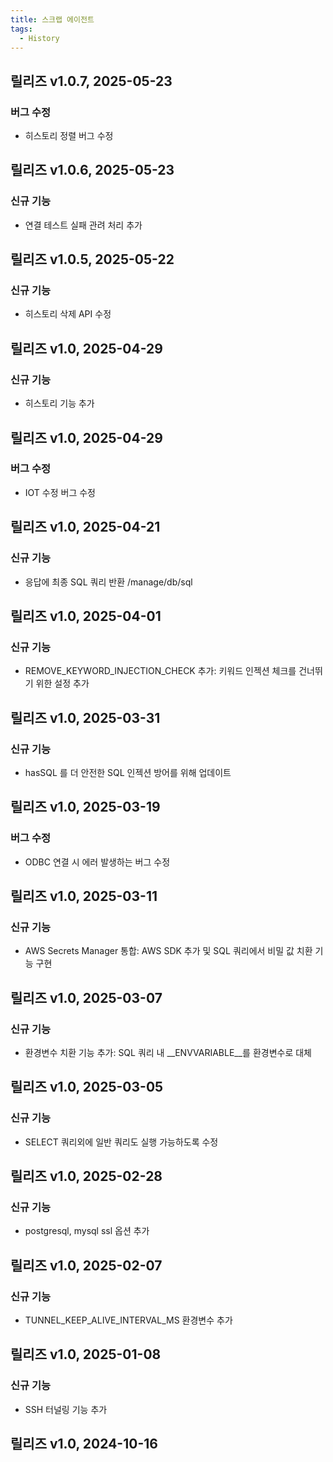 ```yaml
---
title: 스크랩 에이전트
tags:
  - History
---
```


## 릴리즈 v1.0.7, 2025-05-23
### 버그 수정
* 히스토리 정렬 버그 수정

## 릴리즈 v1.0.6, 2025-05-23
### 신규 기능
* 연결 테스트 실패 관려 처리 추가

## 릴리즈 v1.0.5, 2025-05-22
### 신규 기능
* 히스토리 삭제 API 수정

## 릴리즈 v1.0, 2025-04-29
### 신규 기능
* 히스토리 기능 추가

## 릴리즈 v1.0, 2025-04-29
### 버그 수정
* IOT 수정 버그 수정

## 릴리즈 v1.0, 2025-04-21
### 신규 기능
* 응답에 최종 SQL 쿼리 반환 /manage/db/sql

## 릴리즈 v1.0, 2025-04-01
### 신규 기능
* REMOVE_KEYWORD_INJECTION_CHECK 추가: 키워드 인젝션 체크를 건너뛰기 위한 설정 추가

## 릴리즈 v1.0, 2025-03-31
### 신규 기능
* hasSQL 를 더 안전한 SQL 인젝션 방어를 위해 업데이트

## 릴리즈 v1.0, 2025-03-19
### 버그 수정
* ODBC 연결 시 에러 발생하는 버그 수정

## 릴리즈 v1.0, 2025-03-11
### 신규 기능
* AWS Secrets Manager 통합: AWS SDK 추가 및 SQL 쿼리에서 비밀 값 치환 기능 구현

## 릴리즈 v1.0, 2025-03-07
### 신규 기능
* 환경변수 치환 기능 추가: SQL 쿼리 내 __ENVVARIABLE__를 환경변수로 대체

## 릴리즈 v1.0, 2025-03-05
### 신규 기능
* SELECT 쿼리외에 일반 쿼리도 실행 가능하도록 수정

## 릴리즈 v1.0, 2025-02-28
### 신규 기능
* postgresql, mysql ssl 옵션 추가

## 릴리즈 v1.0, 2025-02-07
### 신규 기능
* TUNNEL_KEEP_ALIVE_INTERVAL_MS 환경변수 추가

## 릴리즈 v1.0, 2025-01-08
### 신규 기능
* SSH 터널링 기능 추가

## 릴리즈 v1.0, 2024-10-16
